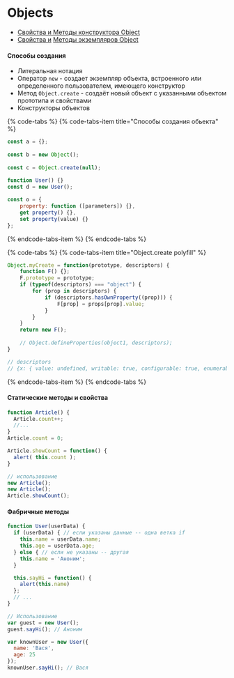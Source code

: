 # Objects



* [Свойства и Методы конструктора Object](https://developer.mozilla.org/ru/docs/Web/JavaScript/Reference/Global_Objects/Object)
* [Свойства и](https://developer.mozilla.org/ru/docs/Web/JavaScript/Reference/Global_Objects/Object/prototype#Properties) [Методы экземпляров Object](https://developer.mozilla.org/ru/docs/Web/JavaScript/Reference/Global_Objects/Object/prototype#Methods)

#### Способы создания

* Литеральная нотация
* Оператор `new` - создает экземпляр объекта, встроенного или определенного пользователем, имеющего конструктор
* Метод `Object.create` - создаёт новый объект с указанными объектом прототипа и свойствами
* Конструкторы объектов

{% code-tabs %}
{% code-tabs-item title="Способы создания обьекта" %}
```javascript
const a = {};
​
const b = new Object();
​
const c = Object.create(null);
​
function User() {}
const d = new User();

const o = {
    property: function ([parameters]) {},
    get property() {},
    set property(value) {}
};
```
{% endcode-tabs-item %}
{% endcode-tabs %}

{% code-tabs %}
{% code-tabs-item title="Object.create polyfill" %}
```javascript
Object.myCreate = function(prototype, descriptors) {
    function F() {};
    F.prototype = prototype;
    if (typeof(descriptors) === "object") {
        for (prop in descriptors) {
            if (descriptors.hasOwnProperty((prop))) {
                F[prop] = props[prop].value;
            }
        }
    }
    return new F();
    
    // Object.defineProperties(object1, descriptors);
}

// descriptors
// {x: { value: undefined, writable: true, configurable: true, enumerable: true}}
```
{% endcode-tabs-item %}
{% endcode-tabs %}

#### Статические методы и свойства

```javascript
function Article() {
  Article.count++;
  //...
}
Article.count = 0;

Article.showCount = function() {
  alert( this.count );
}

// использование
new Article();
new Article();
Article.showCount();
```

#### Фабричные методы

```javascript
function User(userData) {
  if (userData) { // если указаны данные -- одна ветка if
    this.name = userData.name;
    this.age = userData.age;
  } else { // если не указаны -- другая
    this.name = 'Аноним';
  }

  this.sayHi = function() {
    alert(this.name)
  };
  // ...
}

// Использование
var guest = new User();
guest.sayHi(); // Аноним

var knownUser = new User({
  name: 'Вася',
  age: 25
});
knownUser.sayHi(); // Вася
```

